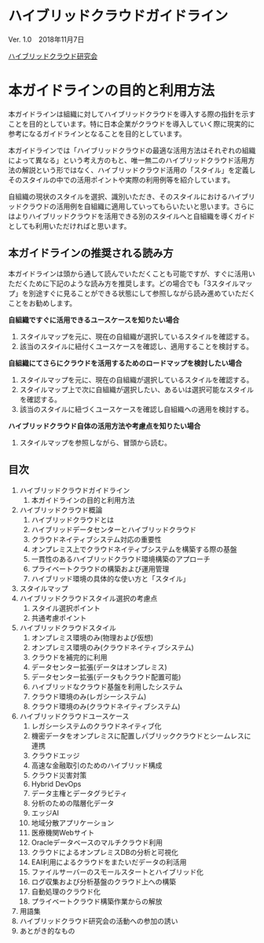 # ハイブリッドクラウドガイドライン

Ver. 1.0　2018年11月7日

[ハイブリッドクラウド研究会](http://www.hccjp.org/)

# 本ガイドラインの目的と利用方法

本ガイドラインは組織に対してハイブリッドクラウドを導入する際の指針を示すことを目的としています。特に日本企業がクラウドを導入していく際に現実的に参考になるガイドラインとなることを目的としています。

本ガイドラインでは「ハイブリッドクラウドの最適な活用方法はそれぞれの組織によって異なる」という考え方のもと、唯一無二のハイブリッドクラウド活用方法の解説という形ではなく、ハイブリッドクラウド活用の「スタイル」を定義しそのスタイルの中での活用ポイントや実際の利用例等を紹介しています。

自組織の現状のスタイルを選択、識別いただき、そのスタイルにおけるハイブリッドクラウドの活用例を自組織に適用していってもらいたいと思います。さらにはよりハイブリッドクラウドを活用できる別のスタイルへと自組織を導くガイドとしても利用いただければと思います。

## 本ガイドラインの推奨される読み方

本ガイドラインは頭から通して読んでいただくことも可能ですが、すぐに活用いただくために下記のような読み方を推奨します。どの場合でも「3スタイルマップ」を別途すぐに見ることができる状態にして参照しながら読み進めていただくことをお勧めします。

**自組織ですぐに活用できるユースケースを知りたい場合**

1. スタイルマップを元に、現在の自組織が選択しているスタイルを確認する。
2. 該当のスタイルに紐付くユースケースを確認し、適用することを検討する。

**自組織にてさらにクラウドを活用するためのロードマップを検討したい場合**

1. スタイルマップを元に、現在の自組織が選択しているスタイルを確認する。
2. スタイルマップ上で次に自組織が選択したい、あるいは選択可能なスタイルを確認する。
3. 該当のスタイルに紐づくユースケースを確認し自組織への適用を検討する。

**ハイブリッドクラウド自体の活用方法や考慮点を知りたい場合**

1. スタイルマップを参照しながら、冒頭から読む。

## 目次

1. ハイブリッドクラウドガイドライン
    1. 本ガイドラインの目的と利用方法
2. ハイブリッドクラウド概論
    1. ハイブリッドクラウドとは
    2. ハイブリッドデータセンターとハイブリッドクラウド
    3. クラウドネイティブシステム対応の重要性
    4. オンプレミス上でクラウドネイティブシステムを構築する際の基盤
    5. 一貫性のあるハイブリッドクラウド環境構築のアプローチ
    6. プライベートクラウドの構築および運用管理
    7. ハイブリッド環境の具体的な使い方と「スタイル」
3. スタイルマップ
4. ハイブリッドクラウドスタイル選択の考慮点
    1. スタイル選択ポイント
    2. 共通考慮ポイント
5. ハイブリッドクラウドスタイル
   1. オンプレミス環境のみ(物理および仮想)
   2. オンプレミス環境のみ(クラウドネイティブシステム)
   3. クラウドを補完的に利用
   4. データセンター拡張(データはオンプレミス)
   5. データセンター拡張(データもクラウド配置可能)
   6. ハイブリッドなクラウド基盤を利用したシステム
   7. クラウド環境のみ(レガシーシステム)
   8. クラウド環境のみ(クラウドネイティブシステム)
6. ハイブリッドクラウドユースケース
   1. レガシーシステムのクラウドネイティブ化
   2. 機密データをオンプレミスに配置しパブリッククラウドとシームレスに連携
   3. クラウドエッジ
   4. 高速な金融取引のためのハイブリッド構成
   5. クラウド災害対策
   6. Hybrid DevOps
   7. データ主権とデータグラビティ
   8. 分析のための階層化データ
   9. エッジAI
   10. 地域分散アプリケーション
   11. 医療機関Webサイト
   12. Oracleデータベースのマルチクラウド利用
   13. クラウドによるオンプレミスDBの分析と可視化
   14. EAI利用によるクラウドをまたいだデータの利活用
   15. ファイルサーバーのスモールスタートとハイブリッド化
   16. ログ収集および分析基盤のクラウド上への構築
   17. 自動処理のクラウド化
   18. プライベートクラウド構築作業からの解放
7. 用語集
8. ハイブリッドクラウド研究会の活動への参加の誘い
9. あとがき的なもの   
